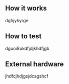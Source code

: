 <!---

This file is used to generate your project datasheet. Please fill in the information below and delete any unused
sections.

You can also include images in this folder and reference them in the markdown. Each image must be less than
512 kb in size, and the combined size of all images must be less than 1 MB.
-->

## How it works

dghjykyrge
## How to test

dguoi8ukdfjdjkhdfjgb

## External hardware

jhdfcjhdjgsjdcsgshcf
